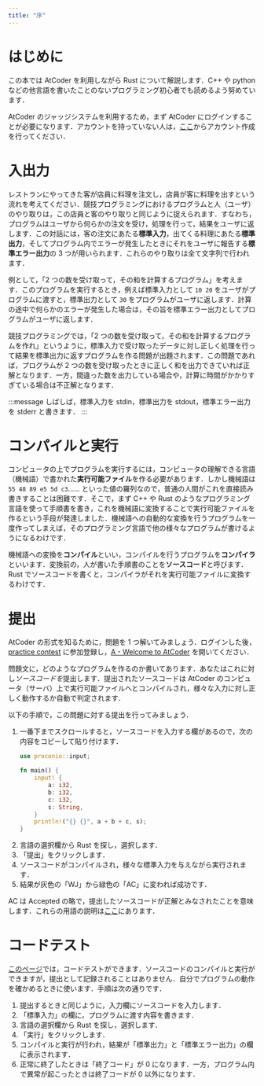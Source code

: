 ```yaml
---
title: "序"
---
```


# はじめに
この本では AtCoder を利用しながら Rust について解説します．C++ や python などの他言語を書いたことのないプログラミング初心者でも読めるよう努めています．

AtCoder のジャッジシステムを利用するため，まず AtCoder にログインすることが必要になります．アカウントを持っていない人は，[ここ](https://atcoder.jp/register)からアカウント作成を行ってください．

# 入出力
レストランにやってきた客が店員に料理を注文し，店員が客に料理を出すという流れを考えてください．競技プログラミングにおけるプログラムと人（ユーザ）のやり取りは，この店員と客のやり取りと同じように捉えられます．すなわち，プログラムはユーザから何らかの注文を受け，処理を行って，結果をユーザに返します．この対話には，客の注文にあたる**標準入力**，出てくる料理にあたる**標準出力**，そしてプログラム内でエラーが発生したときにそれをユーザに報告する**標準エラー出力**の 3 つが用いられます．これらのやり取りは全て文字列で行われます．

例として，「2 つの数を受け取って，その和を計算するプログラム」を考えます．このプログラムを実行するとき，例えば標準入力として `10 20` をユーザがプログラムに渡すと，標準出力として `30` をプログラムがユーザに返します．計算の途中で何らかのエラーが発生した場合は，その旨を標準エラー出力としてプログラムがユーザに返します．

競技プログラミングでは，「2 つの数を受け取って，その和を計算するプログラムを作れ」というように，標準入力で受け取ったデータに対し正しく処理を行って結果を標準出力に返すプログラムを作る問題が出題されます．この問題であれば，プログラムが 2 つの数を受け取ったときに正しく和を出力できていれば正解となります．一方，間違った数を出力している場合や，計算に時間がかかりすぎている場合は不正解となります．

:::message
しばしば，標準入力を stdin，標準出力を stdout，標準エラー出力を stderr と書きます．
:::

# コンパイルと実行
コンピュータの上でプログラムを実行するには，コンピュータの理解できる言語（機械語）で書かれた**実行可能ファイル**を作る必要があります．しかし機械語は `55 48 89 e5 5d c3`…… といった値の羅列なので，普通の人間がこれを直接読み書きすることは困難です．そこで，まず C++ や Rust のようなプログラミング言語を使って手順書を書き，これを機械語に変換することで実行可能ファイルを作るという手段が発達しました．機械語への自動的な変換を行うプログラムを一度作ってしまえば，そのプログラミング言語で他の様々なプログラムが書けるようになるわけです．

機械語への変換を**コンパイル**といい，コンパイルを行うプログラムを**コンパイラ**といいます．変換前の，人が書いた手順書のことを**ソースコード**と呼びます． Rust でソースコードを書くと，コンパイラがそれを実行可能ファイルに変換するわけです．

# 提出
AtCoder の形式を知るために，問題を 1 つ解いてみましょう．ログインした後，[practice contest](https://atcoder.jp/contests/practice) に参加登録し，[A - Welcome to AtCoder](https://atcoder.jp/contests/practice/tasks/practice_1) を開いてください．

問題文に，どのようなプログラムを作るのか書いてあります．あなたはこれに対し*ソースコードを*提出します．提出されたソースコードは AtCoder のコンピュータ（サーバ）上で実行可能ファイルへとコンパイルされ，様々な入力に対し正しく動作するか自動で判定されます．

以下の手順で，この問題に対する提出を行ってみましょう．

1. 一番下までスクロールすると，ソースコードを入力する欄があるので，次の内容をコピーして貼り付けます．
   ```rust
   use proconio::input;
   
   fn main() {
       input! {
           a: i32,
           b: i32,
           c: i32,
           s: String,
       }
       println!("{} {}", a + b + c, s);
   }
   ```
1. 言語の選択欄から Rust を探し，選択します．
1. 「提出」をクリックします．
1. ソースコードがコンパイルされ，様々な標準入力を与えながら実行されます．
1. 結果が灰色の「WJ」から緑色の「AC」に変われば成功です．

AC は Accepted の略で，提出したソースコードが正解とみなされたことを意味します．これらの用語の説明は[ここ](https://atcoder.jp/contests/practice/glossary)にあります．

# コードテスト
[このページ](https://atcoder.jp/contests/practice/custom_test)では，コードテストができます．ソースコードのコンパイルと実行ができますが，提出として記録されることはありません．自分でプログラムの動作を確かめるときに使います．手順は次の通りです．

1. 提出するときと同じように，入力欄にソースコードを入力します．
1. 「標準入力」の欄に，プログラムに渡す内容を書きます．
1. 言語の選択欄から Rust を探し，選択します．
1. 「実行」をクリックします．
1. コンパイルと実行が行われ，結果が「標準出力」と「標準エラー出力」の欄に表示されます．
1. 正常に終了したときは「終了コード」が 0 になります．一方，プログラム内で異常が起こったときは終了コードが 0 以外になります．
